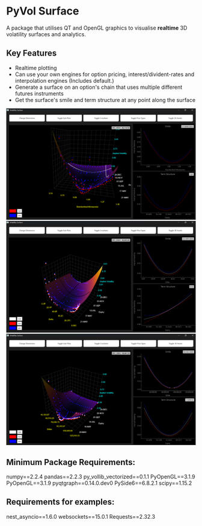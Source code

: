 # PyVol Surface

A package that utilises QT and OpenGL graphics to visualise **realtime** 3D volatility surfaces and analytics.

Key Features
-------------
- Realtime plotting
- Can use your own engines for option pricing, interest/divident-rates and interpolation engines (Includes default.)
- Generate a surface on an option's chain that uses multiple different futures instruments
- Get the surface's smile and term structure at any point along the surface

![alt text](surface_screenshots/Screenshot%202025-03-20%20140758.png)
![alt text](surface_screenshots/Screenshot%202025-03-20%20140241.png)
![alt text](surface_screenshots/Screenshot%202025-03-20%20140213.png)

Minimum Package Requirements:
------------
numpy==2.2.4
pandas==2.2.3
py_vollib_vectorized==0.1.1
PyOpenGL==3.1.9
PyOpenGL==3.1.9
pyqtgraph==0.14.0.dev0
PySide6==6.8.2.1
scipy==1.15.2

Requirements for examples:
--------------------------
nest_asyncio==1.6.0
websockets==15.0.1
Requests==2.32.3
